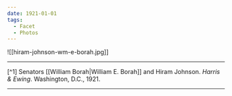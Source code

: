 ```yaml
---
date: 1921-01-01
tags:
  - Facet
  - Photos
---
```

![[hiram-johnson-wm-e-borah.jpg]]

---

[^1] Senators [[William Borah|William E. Borah]] and Hiram Johnson. *Harris & Ewing*. Washington, D.C., 1921.

---